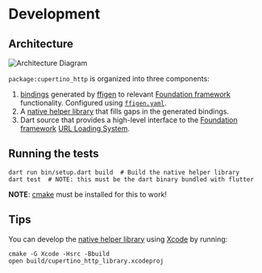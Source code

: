 # Development

## Architecture

![Architecture Diagram](/img/architecture.svg?raw=true)

`package:cupertino_http` is organized into three components:
1. [bindings](lib/src/native_cupertino_bindings.dart) generated by
   [ffigen](https://pub.dev/packages/ffigen) to relevant
   [Foundation framework](https://developer.apple.com/documentation/foundation)
   functionality. Configured using [`ffigen.yaml`](ffigen.yaml).
2. A [native helper library](src/) that fills gaps in the generated bindings.
3. Dart source that provides a high-level interface to the
   [Foundation framework](https://developer.apple.com/documentation/foundation)
   [URL Loading System](https://developer.apple.com/documentation/foundation/url_loading_system).

## Running the tests

```shell
dart run bin/setup.dart build  # Build the native helper library
dart test  # NOTE: this must be the dart binary bundled with flutter
```

**NOTE**: [cmake](https://cmake.org/) must be installed for this to work!

## Tips

You can develop the [native helper library](src/) using
[Xcode](https://developer.apple.com/xcode/) by running:

```shell
cmake -G Xcode -Hsrc -Bbuild
open build/cupertino_http_library.xcodeproj
```
